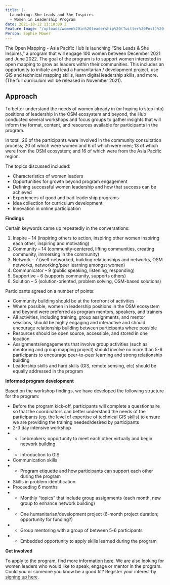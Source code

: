 ```yaml
---
title: |-
  Launching: She Leads and She Inspires
  - Women in Leadership Program
date: 2021-10-12 11:10:00 Z
Feature Image: "/uploads/women%20in%20leadership%20(Twitter%20Post)%20(6)%20(1).png"
Person: Sophie Mower
---
```


 
The Open Mapping - Asia Pacific Hub is launching “She Leads & She Inspires,” a program that will engage 100 women between December 2021 and June 2022. The goal of the program is to support women interested in open mapping to grow as leaders within their communities. This includes an opportunity to initiate and lead a humanitarian / development project, use GIS and technical mapping skills, learn digital leadership skills, and more. (The full curriculum will be released in November 2021).
 
## Approach
To better understand the needs of women already in (or hoping to step into) positions of leadership in the OSM ecosystem and beyond, the Hub conducted several workshops and focus groups to gather insights that will inform the format, content, and resources available for participants in the program.
 
 
In total, 26 of the participants were involved in the community consultation process; 20 of which were women and 6 of which were men; 13 of which were from the OSM ecosystem; and 16 of which were from the Asia Pacific region.
 
The topics discussed included:
* Characteristics of women leaders
* Opportunities for growth beyond program engagement
* Defining successful women leadership and how that success can be achieved
* Experiences of good and bad leadership programs
* Idea collection for curriculum development
* Innovation in online participation
 
**Findings**

Certain keywords came up repeatedly in the conversations:
1. Inspire – 14 (inspiring others to action, inspiring other women inspiring each other, inspiring and motivating)
2. Community – 14 (community-centered, lifting communities, creating community, immersing in the community)
3. Network – 7 (well-networked, building relationships and networks, OSM networks, networking/peer learning amongst women)
4. Communicator – 9 (public speaking, listening, responding)
5. Supportive – 6 (supports community, supports others)
6. Solution – 5 (solution-oriented, problem solving, OSM-based solutions)
 
Participants agreed on a number of points:
* Community building should be at the forefront of activities
* Where possible, women in leadership positions in the OSM ecosystem and beyond were preferred as program mentors, speakers, and trainers
* All activities, including training, group assignments, and mentor sessions, should be highly engaging and interactive and should encourage relationship building between participants where possible
* Resources should be open source, accessible, and stored in one location
* Assignments/engagements that involve group activities (such as mentoring and group mapping project) should involve no more than 5-6 participants to encourage peer-to-peer learning and strong relationship building
* Leadership skills and hard skills (GIS, remote sensing, etc) should be equally addressed in the program

 
**Informed program development**

Based on the workshop findings, we have developed the following structure for the program:
 
* Before the program kick-off, participants will complete a questionnaire so that the coordinators can better understand the needs of the participants (eg. the level of expertise of technical GIS skills) to ensure we are providing the training needed/desired by participants
* 2-3 day intensive workshop
* * Icebreakers; opportunity to meet each other virtually and begin network building
* * Introduction to GIS
* Communication skills
* * Program etiquette and how participants can support each other during the program
* Skills in problem identification
* Proceeding 6 months
* * Monthly “topics” that include group assignments (each month, new group to enhance network building)
* * One humanitarian/development project (6-month project duration; opportunity for funding?)
* * Group mentoring with a group of between 5-6 participants
* * Embedded opportunity to apply skills learned during the program
 
**Get involved**

To apply to the program, find more information [here](https://hotosm.bamboohr.com/jobs/view.php?id=61). We are also looking for women leaders who would like to speak, engage or mentor in the program. Could you or someone you know be a good fit? Register your interest by [signing up here](https://docs.google.com/forms/d/e/1FAIpQLSdEyxkOyQF3SsaC_N7XwYumlJqL85ljdjqvYJ3-JUdf8C4xIw/viewform).
